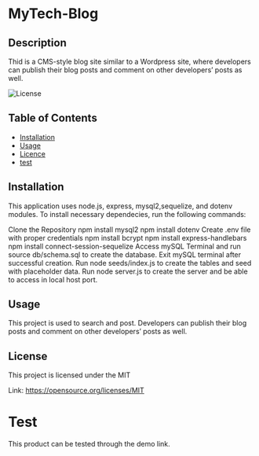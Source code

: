 # MyTech-Blog

## Description
Thid is a CMS-style blog site similar to a Wordpress site, where developers can publish their blog posts and comment on other developers’ posts as well.

![License](https://img.shields.io/badge/license-MIT-Blue.svg)
## Table of Contents

  * [Installation](#installation)
  * [Usage](#usage)
  * [Licence](#license)
  * [test](#test)

## Installation
This application uses node.js, express, mysql2,sequelize, and dotenv modules. To install necessary dependecies, run the following commands:


Clone the Repository
npm install mysql2
npm install dotenv
Create .env file with proper credentials
npm install bcrypt
npm install express-handlebars
npm install connect-session-sequelize
Access mySQL Terminal and run source db/schema.sql to create the database. Exit mySQL terminal after successful creation.
Run node seeds/index.js to create the tables and seed with placeholder data.
Run node server.js to create the server and be able to access in local host port.

## Usage
This project is used to search and post. Developers can publish their blog posts and comment on other developers’ posts as well.

## License
This project is licensed under the MIT

Link: https://opensource.org/licenses/MIT

# Test
This product can be tested through the demo link.